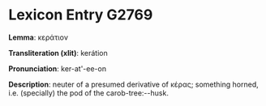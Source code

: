 # Lexicon Entry G2769

**Lemma**: κεράτιον

**Transliteration (xlit)**: kerátion

**Pronunciation**: ker-at'-ee-on

**Description**:
neuter of a presumed derivative of κέρας; something horned, i.e. (specially) the pod of the carob-tree:--husk.
